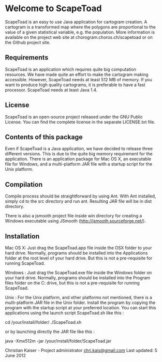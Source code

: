 Welcome to ScapeToad
====================


ScapeToad is an easy to use Java application for cartogram creation. A cartogram is a 
transformed map where the polygons are proportional to the value of a given statistical 
variable, e.g. the population. More information is available on the project web site at 
chorogram.choros.ch/scapetoad or on the Github project site.


Requirements
------------

ScapeToad is an application which requires quite big computation resources. We have made quite an 
effort to make the cartogram making accessible. However, ScapeToad needs at least 512 MB of memory. 
If you want to produce high quality cartograms, it is preferable to have a fast processor. ScapeToad 
needs at least Java 1.4.


License
-------

ScapeToad is an open-source project released under the GNU Public License. You can find the complete 
license in the separate LICENSE.txt file.


Contents of this package
------------------------

Even if ScapeToad is a Java application, we have decided to release three different versions. This 
is due to the quite big memory requirement for the application. There is an application package for 
Mac OS X, an executable file for Windows, and a multi-platform JAR file with a startup script for 
the Unix platform.


Compilation
-----------

Compile process should be straightforward by using Ant. With Ant installed, simply cd to
the src directory and run ant. Resulting JAR file will be in dist directory.

There is also a jsmooth project file inside win directory for creating a Windows 
executable using JSmooth (http://jsmooth.sourceforge.net/).


Installation
------------

Mac OS X: Just drag the ScapeToad.app file inside the OSX folder to your hard drive. Normally, 
programs should be installed into the Applications folder at the root level of your hard drive. 
But this is not a pre-requisite for running ScapeToad.

Windows : Just drag the ScapeToad.exe file inside the Windows folder on your hard drive. Normally, programs should be installed into the Program files folder on the C: drive, but this is not a pre-requisite for running ScapeToad.

Unix : For the Unix platform, and other platforms not mentioned, there is a multi-platform JAR file in the Unix folder. Install the program by copying the program with the startup script at your preferred location. You can start this applications using the launch script ScapeToad.sh like this :

cd /your/install/folder/
./ScapeToad.sh

or by launching directly the JAR file like this :

java -Xmx512m -jar /your/install/folder/ScapeToad.jar

 

Christian Kaiser - Project administrator
chri.kais@gmail.com
Last updated: 5 June 2012